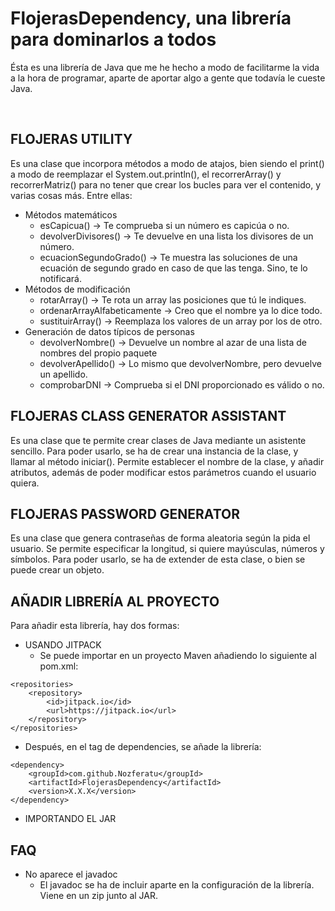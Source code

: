 # FlojerasDependency, una librería para dominarlos a todos

Ésta es una librería de Java que me he hecho a modo de facilitarme la vida a la hora de programar, aparte de aportar algo a gente que todavía le cueste Java. 

<br>
<h2>FLOJERAS UTILITY</h2>

Es una clase que incorpora métodos a modo de atajos, bien siendo el print() a modo de reemplazar el System.out.println(), el recorrerArray() y recorrerMatriz() para no tener que crear los bucles para ver el contenido, y varias cosas más. Entre ellas:

- Métodos matemáticos
  - esCapicua() -> Te comprueba si un número es capicúa o no.
  - devolverDivisores() -> Te devuelve en una lista los divisores de un número.
  - ecuacionSegundoGrado() -> Te muestra las soluciones de una ecuación de segundo grado en caso de que las tenga. Sino, te lo notificará.
- Métodos de modificación
  - rotarArray() -> Te rota un array las posiciones que tú le indiques.
  - ordenarArrayAlfabeticamente -> Creo que el nombre ya lo dice todo.
  - sustituirArray() -> Reemplaza los valores de un array por los de otro.
- Generación de datos típicos de personas
  - devolverNombre() -> Devuelve un nombre al azar de una lista de nombres del propio paquete
  - devolverApellido() -> Lo mismo que devolverNombre, pero devuelve un apellido.
  - comprobarDNI -> Comprueba si el DNI proporcionado es válido o no.


<h2>FLOJERAS CLASS GENERATOR ASSISTANT</h2>

Es una clase que te permite crear clases de Java mediante un asistente sencillo.
Para poder usarlo, se ha de crear una instancia de la clase, y llamar al método iniciar().
Permite establecer el nombre de la clase, y añadir atributos, además de poder modificar estos parámetros cuando el usuario quiera.


<h2>FLOJERAS PASSWORD GENERATOR</h2>

Es una clase que genera contraseñas de forma aleatoria según la pida el usuario. Se permite especificar la longitud, si quiere mayúsculas, números y símbolos.
Para poder usarlo, se ha de extender de esta clase, o bien se puede crear un objeto.

<h2>AÑADIR LIBRERÍA AL PROYECTO</h2>

Para añadir esta librería, hay dos formas:

- USANDO JITPACK
  - Se puede importar en un proyecto Maven añadiendo lo siguiente al pom.xml:
```
<repositories>
	<repository>
		<id>jitpack.io</id>
		<url>https://jitpack.io</url>
	</repository>
</repositories>
```
  - Después, en el tag de dependencies, se añade la librería:
```
<dependency>
	<groupId>com.github.Nozferatu</groupId>
	<artifactId>FlojerasDependency</artifactId>
	<version>X.X.X</version>
</dependency>
```
- IMPORTANDO EL JAR

<h2>FAQ</h2>

- No aparece el javadoc
  - El javadoc se ha de incluir aparte en la configuración de la librería. Viene en un zip junto al JAR.
